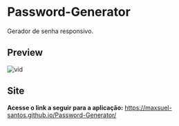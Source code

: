 # Password-Generator
Gerador de senha responsivo.

## Preview

![vid](https://user-images.githubusercontent.com/72948249/163861550-81a09a1d-9984-4bd4-bb3b-3a0dc0517b7a.gif)

## Site
**Acesse o link a seguir para a aplicação:** https://maxsuel-santos.github.io/Password-Generator/
